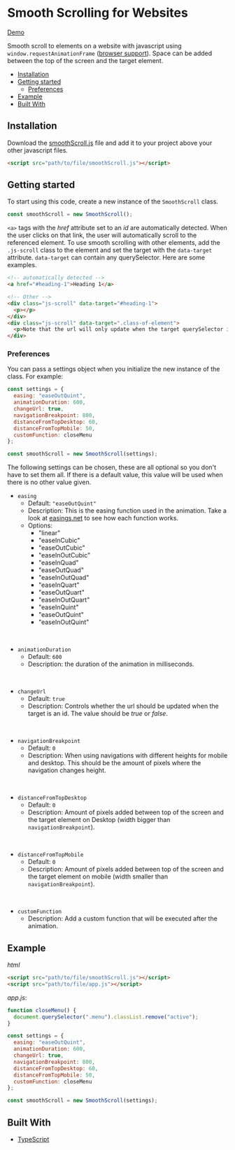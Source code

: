 # Smooth Scrolling for Websites <!-- omit in toc -->
[Demo](https://wesselvanree.github.io/smooth-scrolling/)

Smooth scroll to elements on a website with javascript using `window.requestAnimationFrame` ([browser support](https://caniuse.com/#feat=requestanimationframe)). Space can be added between the top of the screen and the target element.

- [Installation](#installation)
- [Getting started](#getting-started)
  - [Preferences](#preferences)
- [Example](#example)
- [Built With](#built-with)

## Installation
Download the [smoothScroll.js](https://raw.githubusercontent.com/wesselvanree/smooth-scrolling/master/dist/smoothScroll.js) file and add it to your project above your other javascript files.

```html
<script src="path/to/file/smoothScroll.js"></script>
```

## Getting started

To start using this code, create a new instance of the `SmoothScroll` class.
```js
const smoothScroll = new SmoothScroll();
```

`<a>` tags with the *href* attribute set to an *id* are automatically detected. When the user clicks on that link, the user will automatically scroll to the referenced element. To use smooth scrolling with other elements, add the `.js-scroll` class to the element and set the target with the `data-target` attribute. `data-target` can contain any querySelector. Here are some examples.
```html
<!-- automatically detected -->
<a href="#heading-1">Heading 1</a>

<!-- Other -->
<div class="js-scroll" data-target="#heading-1">
  <p></p>
</div>
<div class="js-scroll" data-target=".class-of-element">
  <p>Note that the url will only update when the target querySelector is an id</p>
</div>
```

### Preferences

You can pass a settings object when you initialize the new instance of the class. For example:

```js
const settings = {
  easing: "easeOutQuint",
  animationDuration: 600,
  changeUrl: true,
  navigationBreakpoint: 800,
  distanceFromTopDesktop: 60,
  distanceFromTopMobile: 50,
  customFunction: closeMenu
};

const smoothScroll = new SmoothScroll(settings);
```

The following settings can be chosen, these are all optional so you don't have to set them all. If there is a default value, this value will be used when there is no other value given.

- `easing`
  - Default: `"easeOutQuint"`
  - Description: This is the easing function used in the animation. Take a look at  [easings.net](https://easings.net/) to see how each function works.
  - Options:
    - "linear"
    - "easeInCubic"
    - "easeOutCubic"
    - "easeInOutCubic"
    - "easeInQuad"
    - "easeOutQuad"
    - "easeInOutQuad"
    - "easeInQuart"
    - "easeOutQuart"
    - "easeInOutQuart"
    - "easeInQuint"
    - "easeOutQuint"
    - "easeInOutQuint"
<br>

- `animationDuration`
  - Default: `600`
  - Description:  the duration of the animation in milliseconds.
<br>

- `changeUrl`
  - Default: `true`
  - Description: Controls whether the url should be updated when the target is an id. The value should be *true* or *false*.
<br>

- `navigationBreakpoint`
  - Default: `0`
  - Description: When using navigations with different heights for mobile and desktop. This should be the amount of pixels where the navigation changes height.
<br>

- `distanceFromTopDesktop`
  - Default: `0`
  - Description: Amount of pixels added between top of the screen and the target element on Desktop (width bigger than `navigationBreakpoint`).
<br>

- `distanceFromTopMobile`
  - Default: `0`
  - Description: Amount of pixels added between top of the screen and the target element on mobile (width smaller than `navigationBreakpoint`).
<br>

- `customFunction`
  - Description: Add a custom function that will be executed after the animation.

## Example

*html*
```html
<script src="path/to/file/smoothScroll.js"></script>
<script src="path/to/file/app.js"></script>
```

*app.js*:
```js
function closeMenu() {
  document.querySelector(".menu").classList.remove("active");
}

const settings = {
  easing: "easeOutQuint",
  animationDuration: 600,
  changeUrl: true,
  navigationBreakpoint: 800,
  distanceFromTopDesktop: 60,
  distanceFromTopMobile: 50,
  customFunction: closeMenu
};

const smoothScroll = new SmoothScroll(settings);
```

## Built With

- [TypeScript](https://www.typescriptlang.org/docs/)

<!-- ## Contributing

Please read [CONTRIBUTING.md]() for details on our code of conduct, and the process for submitting pull requests to us. -->

<!-- ## Versioning

We use [SemVer](http://semver.org/) for versioning. For the versions available, see the [tags on this repository](https://github.com/your/project/tags).
 -->

<!-- ## License

This project is licensed under the MIT License - see the [LICENSE.md](LICENSE.md) file for details -->

<!-- ## Acknowledgments

- Hat tip to anyone whose code was used
- Inspiration
- etc
 -->
